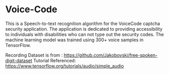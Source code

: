 # Voice-Code

This is a Speech-to-text recognition algorithm for the VoiceCode captcha security application. The application is dedicated to providing accessibility to individuals with disabilities who can not type out the security codes. The machine learning model was trained using 300+ voice samples in TensorFlow. 

Recording Dataset is from : https://github.com/Jakobovski/free-spoken-digit-dataset 
Tutorial Referenced: https://www.tensorflow.org/tutorials/audio/simple_audio
